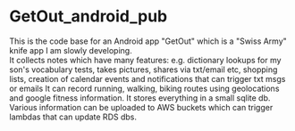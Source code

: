 # GetOut_android_pub

This is the code base for an Android app "GetOut" which is a "Swiss Army" knife app I am slowly developing.  
It collects notes which have many features: e.g. dictionary lookups for my son's vocabulary tests, takes pictures, shares via txt/email etc, shopping lists, 
creation of calendar events and notifications that can trigger txt msgs or emails
It can record running, walking, biking routes using geolocations and google fitness information.
It stores everything in a small sqlite db.  Various information can be uploaded to AWS buckets which can trigger lambdas that can update RDS dbs.
